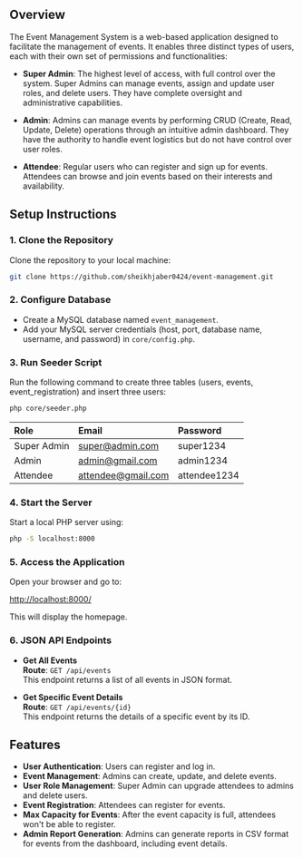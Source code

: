 ## Overview

The Event Management System is a web-based application designed to facilitate the management of events. It enables three distinct types of users, each with their own set of permissions and functionalities:

- **Super Admin**: The highest level of access, with full control over the system. Super Admins can manage events, assign and update user roles, and delete users. They have complete oversight and administrative capabilities.
  
- **Admin**: Admins can manage events by performing CRUD (Create, Read, Update, Delete) operations through an intuitive admin dashboard. They have the authority to handle event logistics but do not have control over user roles.

- **Attendee**: Regular users who can register and sign up for events. Attendees can browse and join events based on their interests and availability.

## Setup Instructions

### 1. Clone the Repository
Clone the repository to your local machine:

```bash
git clone https://github.com/sheikhjaber0424/event-management.git
```

### 2. Configure Database
- Create a MySQL database named `event_management`.
- Add your MySQL server credentials (host, port, database name, username, and password) in `core/config.php`.

### 3. Run Seeder Script
Run the following command to create three tables (users, events, event_registration) and insert three users:

```bash
php core/seeder.php
```

| Role | Email | Password |
| :---         |     :---      |          :--- |
| Super Admin   | super@admin.com     | super1234    |
| Admin     | admin@gmail.com      | admin1234      |
| Attendee     | attendee@gmail.com       | attendee1234      |

### 4. Start the Server
Start a local PHP server using:

```bash
php -S localhost:8000
```
### 5. Access the Application
Open your browser and go to:

[http://localhost:8000/](http://localhost:8000/)

This will display the homepage.

### 6. JSON API Endpoints

- **Get All Events**  
  **Route**: `GET /api/events`  
  This endpoint returns a list of all events in JSON format.

- **Get Specific Event Details**  
  **Route**: `GET /api/events/{id}`  
  This endpoint returns the details of a specific event by its ID.


## Features

- **User Authentication**: Users can register and log in.
- **Event Management**: Admins can create, update, and delete events.
- **User Role Management**: Super Admin can upgrade attendees to admins and delete users.
- **Event Registration**: Attendees can register for events.
- **Max Capacity for Events**: After the event capacity is full, attendees won't be able to register.
- **Admin Report Generation**: Admins can generate reports in CSV format for events from the dashboard, including event details.
